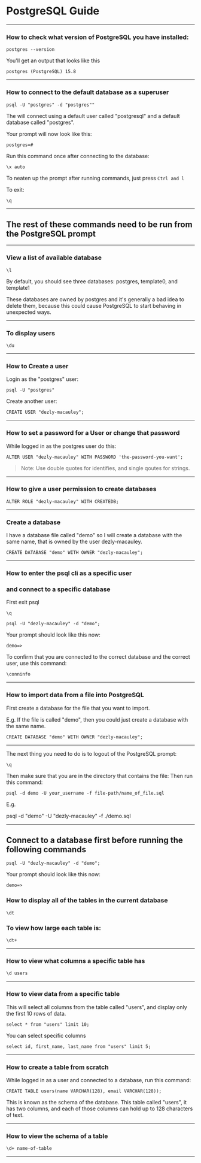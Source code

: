 # PostgreSQL Guide
_______________________________________________________________________________

### How to check what version of PostgreSQL you have installed:

```
postgres --version
```

You'll get an output that looks like this

```
postgres (PostgreSQL) 15.8
```

_______________________________________________________________________________

### How to connect to the default database as a superuser

```
psql -U "postgres" -d "postgres""
```

The will connect using a default user called "postgresql" and a default 
database called "postgres".

Your prompt will now look like this:

```
postgres=#
```

Run this command once after connecting to the database:
```
\x auto
```

To neaten up the prompt after running commands,
just press `Ctrl and l`

To exit:

```
\q
```
_______________________________________________________________________________

## The rest of these commands need to be run from the PostgreSQL prompt

_______________________________________________________________________________

### View a list of available database

```
\l
```

By default, you should see three databases: 
postgres, template0, and template1

These databases are owned by postgres and it's generally a bad idea to 
delete them, because this could cause PostgreSQL to start behaving 
in unexpected ways.

_______________________________________________________________________________

### To display users

```
\du
```
_______________________________________________________________________________

### How to Create a user

Login as the "postgres" user:
```
psql -U "postgres"
```

Create another user:
```
CREATE USER "dezly-macauley";
```

_______________________________________________________________________________

### How to set a password for a User or change that password

While logged in as the postgres user do this:

```
ALTER USER "dezly-macauley" WITH PASSWORD 'the-password-you-want';
```

> Note: Use double quotes for identifies, and single qoutes for strings.

_______________________________________________________________________________

### How to give a user permission to create databases

```
ALTER ROLE "dezly-macauley" WITH CREATEDB;
```
_______________________________________________________________________________

### Create a database

I have a database file called "demo" so I will create a
database with the same name, that is owned by the user dezly-macauley.

```
CREATE DATABASE "demo" WITH OWNER "dezly-macauley";
```

_______________________________________________________________________________

### How to enter the psql cli as a specific user 
### and connect to a specific database

First exit psql

```
\q
```

```
psql -U "dezly-macauley" -d "demo";
```

Your prompt should look like this now:

```
demo=>
```

To confirm that you are connected to the correct database 
and the correct user, use this command:

```
\conninfo
```
_______________________________________________________________________________

### How to import data from a file into PostgreSQL

First create a database for the file that you want to import.

E.g. If the file is called "demo", then you could just create a database with
the same name.

```
CREATE DATABASE "demo" WITH OWNER "dezly-macauley";
```

_______________________________________________________________________________

The next thing you need to do is to logout of the PostgreSQL prompt:

```
\q
```

Then make sure that you are in the directory that contains the file:
Then run this command:
```
psql -d demo -U your_username -f file-path/name_of_file.sql
```

E.g. 

psql -d "demo" -U "dezly-macauley" -f ./demo.sql

_______________________________________________________________________________

## Connect to a database first before running the following commands

```
psql -U "dezly-macauley" -d "demo";
```

Your prompt should look like this now:

```
demo=>
```

### How to display all of the tables in the current database

```
\dt
```

### To view how large each table is:

```
\dt+
```

_______________________________________________________________________________

### How to view what columns a specific table has

```
\d users
```
_______________________________________________________________________________

### How to view data from a specific table

This will select all columns from the table called "users",
and display only the first 10 rows of data.
```
select * from "users" limit 10;
```

You can select specific columns
```
select id, first_name, last_name from "users" limit 5;
```

_______________________________________________________________________________

### How to create a table from scratch

While logged in as a user and connected to a database, run this command:

```
CREATE TABLE users(name VARCHAR(128), email VARCHAR(128));
```

This is known as the schema of the database. 
This table called "users", it has two columns, 
and each of those columns can hold up to 128 characters of text.

_______________________________________________________________________________

### How to view the schema of a table

```
\d+ name-of-table
```

_______________________________________________________________________________
